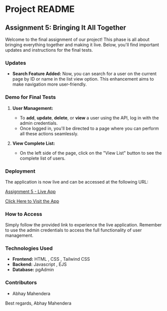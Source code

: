 # Project README

## Assignment 5: Bringing It All Together

Welcome to the final assignment of our project! This phase is all about bringing everything together and making it live. Below, you'll find important updates and instructions for the final tests.

### Updates
- **Search Feature Added:** Now, you can search for a user on the current page by ID or name in the list view option. This enhancement aims to make navigation more user-friendly.

### Demo for Final Tests

1. **User Management:**
   - To **add**, **update**, **delete**, or **view** a user using the API, log in with the admin credentials.
   - Once logged in, you'll be directed to a page where you can perform all these actions seamlessly.

2. **View Complete List:**
   - On the left side of the page, click on the "View List" button to see the complete list of users.

### Deployment

The application is now live and can be accessed at the following URL:

[Assignment 5 - Live App](https://jittery-newt-top-hat.cyclic.app/)

[Click Here to Visit the App](https://jittery-newt-top-hat.cyclic.app/)

### How to Access

Simply follow the provided link to experience the live application. Remember to use the admin credentials to access the full functionality of user management.

### Technologies Used

- **Frontend:** HTML , CSS , Tailwind CSS
- **Backend:** Javascript , EJS
- **Database:** pgAdmin

### Contributors

- Abhay Mahendera

Best regards,
Abhay Mahendera